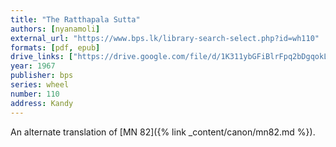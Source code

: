 ```yaml
---
title: "The Ratthapala Sutta"
authors: [nyanamoli]
external_url: "https://www.bps.lk/library-search-select.php?id=wh110"
formats: [pdf, epub]
drive_links: ["https://drive.google.com/file/d/1K311ybGFiBlrFpq2bDgqokLx68GKzh1P/view?usp=drivesdk", "https://drive.google.com/file/d/17H3filDT5n5tTRd1UABDjBld2yJSyRQi/view?usp=drivesdk"]
year: 1967
publisher: bps
series: wheel
number: 110
address: Kandy
---
```


An alternate translation of [MN 82]({% link _content/canon/mn82.md %}).